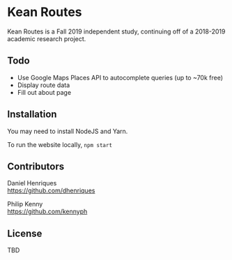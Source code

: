 # Kean Routes

Kean Routes is a Fall 2019 independent study, continuing off of a 2018-2019 academic research project. 

## Todo

* Use Google Maps Places API to autocomplete queries (up to ~70k free)
* Display route data
* Fill out about page

## Installation

You may need to install NodeJS and Yarn.


To run the website locally,
``
npm start
``

## Contributors

Daniel Henriques  
https://github.com/dhenriques
  
Philip Kenny  
https://github.com/kennyph


## License
TBD